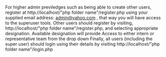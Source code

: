 For higher admin previledges such as being able to create other users, register at http://localhost/"php folder name"/register.php using your supplied email address: admin@yahoo.com , that way you will have access to the superuser tools.
Other users should register by visiting, http://localhost/"php folder name"/register.php, and selecting appropriate designation.
Available designation will provide Access to either intern or representative team from the drop down
Finally, all users (including the super user) should login using their details by visiting http://localhost/"php folder name"/login.php
